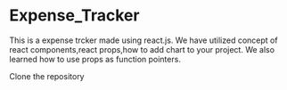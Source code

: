 # Expense_Tracker
This is a expense trcker made using react.js. 
We have utilized concept of react components,react props,how to add chart to your project.
We also learned how to use props as function pointers.

Clone the repository
